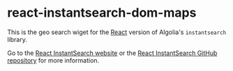 # react-instantsearch-dom-maps

This is the geo search wiget for the [React](https://facebook.github.io/react) version of Algolia's `instantsearch` library.

Go to the [React InstantSearch website](https://www.algolia.com/doc/guides/building-search-ui/what-is-instantsearch/react/) or the [React InstantSearch GitHub repository](https://github.com/algolia/instantsearch.js) for more information.
